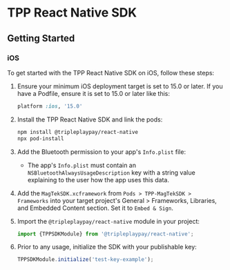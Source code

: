 
# TPP React Native SDK


## Getting Started

### iOS

To get started with the TPP React Native SDK on iOS, follow these steps:

1. Ensure your minimum iOS deployment target is set to 15.0 or later. If you have a Podfile, ensure it is set to 15.0 or later like this:

   ```ruby
   platform :ios, '15.0'
   ```

2. Install the TPP React Native SDK and link the pods:

   ```bash
   npm install @tripleplaypay/react-native
   npx pod-install
   ```

3. Add the Bluetooth permission to your app's `Info.plist` file:
   - The app's `Info.plist` must contain an `NSBluetoothAlwaysUsageDescription` key with a string value explaining to the user how the app uses this data.

4. Add the `MagTekSDK.xcframework` from `Pods > TPP-MagTekSDK > Frameworks` into your target project's General > Frameworks, Libraries, and Embedded Content section. Set it to `Embed & Sign`.
  
5. Import the `@tripleplaypay/react-native` module in your project:

   ```jsx
   import {TPPSDKModule} from '@tripleplaypay/react-native';
   ```

6. Prior to any usage, initialize the SDK with your publishable key:

   ```jsx
   TPPSDKModule.initialize('test-key-example');
   ```
